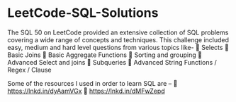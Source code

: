 # LeetCode-SQL-Solutions

The SQL 50 on LeetCode provided an extensive collection of SQL problems covering a wide range of concepts and techniques.
This challenge included easy, medium and hard level questions from various topics like-
📌 Selects
📌 Basic Joins
📌 Basic Aggregate Functions
📌 Sorting and grouping
📌 Advanced Select and joins
📌 Subqueries
📌 Advanced String Functions / Regex / Clause
 
Some of the resources I used in order to learn SQL are –
📌 https://lnkd.in/dyAamVGx
📌 https://lnkd.in/dMFwZepd
